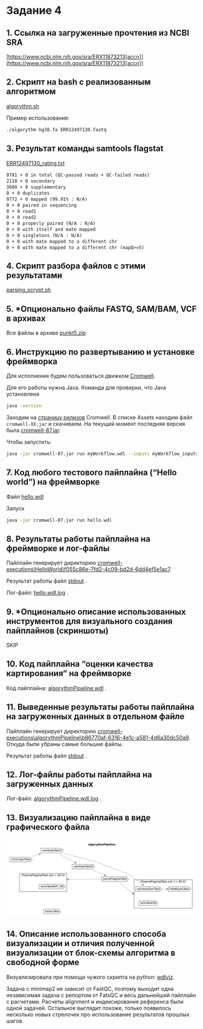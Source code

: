 # Задание 4

## 1. Ссылка на загруженные прочтения из NCBI SRA
[https://www.ncbi.nlm.nih.gov/sra/ERX11873213[accn]](https://www.ncbi.nlm.nih.gov/sra/ERX11873213[accn])

## 2. Скрипт на bash с реализованным алгоритмом
[algorythm.sh](algorythm.sh)

Пример использования:
```bash
./algorythm hg38.fa ERR12497130.fastq
```

## 3. Результат команды samtools flagstat
[ERR12497130_rating.txt](ERR12497130_rating.txt)

```
9781 + 0 in total (QC-passed reads + QC-failed reads)
2110 + 0 secondary
3680 + 0 supplementary
0 + 0 duplicates
9772 + 0 mapped (99.91% : N/A)
0 + 0 paired in sequencing
0 + 0 read1
0 + 0 read2
0 + 0 properly paired (N/A : N/A)
0 + 0 with itself and mate mapped
0 + 0 singletons (N/A : N/A)
0 + 0 with mate mapped to a different chr
0 + 0 with mate mapped to a different chr (mapQ>=5)

```

## 4. Скрипт разбора файлов с этими результатами

[parsing_scrypt.sh](parsing_scrypt.sh)

## 5. *Опционально файлы FASTQ, SAM/BAM, VCF в архивах

Все файлы в архиве [punkt5.zip](punkt5.zip)

## 6. Инструкцию по развертыванию и установке фреймворка

Для исполнения будем пользоваться движком [Cromwell](https://github.com/broadinstitute/cromwell).

Для его работы нужна Java. Команда для проверки, что Java установлена

```bash
java -version
```

Заходим на [страницу релизов](https://github.com/broadinstitute/cromwell/releases) Cromwell. В списке Assets находим файл `cromwell-XX.jar` и скачиваем. На текущий момент последняя версия была [cromwell-87.jar](https://github.com/broadinstitute/cromwell/releases/download/87/cromwell-87.jar).

Чтобы запустить:

```bash
java -jar cromwell-87.jar run myWorkflow.wdl --inputs myWorkflow_inputs.json
```

## 7. Код любого тестового пайплайна (“Hello world”) на фреймворке
Файл [hello.wdl](hello.wdl)

Запуск

```bash
java -jar cromwell-87.jar run hello.wdl 
```

## 8. Результаты работы пайплайна на фреймворке и лог-файлы

Пайплайн генерирует директорию [cromwell-executions\HelloWorld\f055c86e-7fd2-4c09-bd2d-6dd4ef5e1ac7](cromwell-executions\HelloWorld\f055c86e-7fd2-4c09-bd2d-6dd4ef5e1ac7). 

Результат работы файл [stdout](cromwell-executions\HelloWorld\f055c86e-7fd2-4c09-bd2d-6dd4ef5e1ac7\call-WriteGreeting\execution\stdout) .

Лог-файл: [hello.wdl.log](cromwell-workflow-logs\hello.wdl.log) .

## 9. *Опционально описание использованных инструментов для визуального создания пайплайнов (скриншоты)

SKIP

## 10. Код пайплайна “оценки качества картирования” на фреймворке

Код пайплайна: [algorythmPipeline.wdl](algorythmPipeline.wdl) .

## 11. Выведенные результаты работы пайплайна на загруженных данных в отдельном файле

Пайплайн генерирует директорию [cromwell-executions\algorythmPipeline\b86770af-6316-4e1c-a581-4d6a30dc50a9](cromwell-executions\algorythmPipeline\b86770af-6316-4e1c-a581-4d6a30dc50a9). Откуда были убраны самые большие файлы.

Результат работы файл [stdout](cromwell-executions\algorythmPipeline\b86770af-6316-4e1c-a581-4d6a30dc50a9\call-echoTaskOK\execution\stdout) .

## 12. Лог-файлы работы пайплайна на загруженных данных

Лог-файл: [algorythmPipeline.wdl.log](cromwell-workflow-logs\algorythmPipeline.wdl.log) .

## 13. Визуализацию пайплайна в виде графического файла

![YA_KARTA](KARTINA.png)

## 14. Описание использованного способа визуализации и отличия полученной визуализации от блок-схемы алгоритма в свободной форме

Визуализировала при помощи чужого скрипта на python: [wdlviz](https://github.com/miniwdl-ext/wdlviz).

Задача с minimap2 не зависит от FastQC, поэтому выходит одна независимая задача c репортом от FatsQC и весь дальнейший пайплайн с расчетами. Расчеты alignment и индексирование референса были одной задачей. Остальное выглядит похоже, только появилось несколько новых стрелочек про использование результатов прошлых шагов.